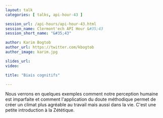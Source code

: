 ```yaml
---
layout: talk
categories: [ talks, api-hour-43 ]

session_url: /api-hours/api-hour-43.html
session_name: Clermont'ech API Hour &#35;43
session_short_name: "&#35;43"

author: Karim Bogtob
author_url: https://twitter.com/kbogtob
author_image: karim.jpg

slides_url:
video:

title: "Biais cognitifs"

---
```


Nous verrons en quelques exemples comment notre perception humaine est imparfaite
et comment l'application du doute méthodique permet de créer un climat plus
agréable au travail mais aussi dans la vie.
C'est une petite introduction à la Zététique.

